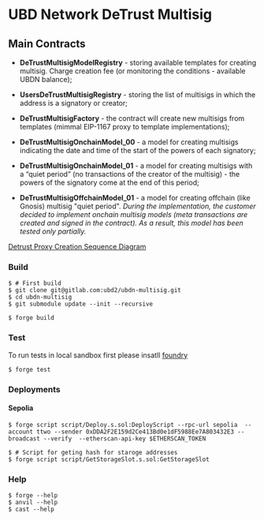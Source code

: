 # UBD Network DeTrust Multisig

## Main Contracts
- **DeTrustMultisigModelRegistry** - storing available templates for creating multisig. Charge creation fee (or monitoring the conditions - available UBDN balance);  

- **UsersDeTrustMultisigRegistry** - storing the list of multisigs in which the address is a signatory or creator;
- **DeTrustMultisigFactory** - the contract will create new multisigs from templates (mimmal EIP-1167 proxy to template implementations);  

- **DeTrustMultisigOnchainModel_00** - a model for creating multisigs indicating the date and time of the start of the powers of each signatory;  
- **DeTrustMultisigOnchainModel_01** - a model for creating multisigs with a “quiet period” (no transactions of the creator of the multisig) - the powers of the signatory come at the end of this period;  
- **DeTrustMultisigOffchainModel_01** - a model for creating offchain (like Gnosis) multisig "quiet period". _During the implementation, the customer decided to implement onchain multisig models (meta transactions are created and signed in the contract). As a result, this model has been tested only partially._

[Detrust Proxy Creation Sequence Diagram](./proxyCraeteSequenceDiagram.md)
### Build
```shell
$ # First build
$ git clone git@gitlab.com:ubd2/ubdn-multisig.git
$ cd ubdn-multisig
$ git submodule update --init --recursive
```

```shell
$ forge build
```

### Test

To run tests in local sandbox first please insatll [foundry](https://book.getfoundry.sh/getting-started/installation)  
```shell
$ forge test
```

### Deployments 
#### Sepolia
```shell
$ forge script script/Deploy.s.sol:DeployScript --rpc-url sepolia  --account ttwo --sender 0xDDA2F2E159d2Ce413Bd0e1dF5988Ee7A803432E3 --broadcast --verify  --etherscan-api-key $ETHERSCAN_TOKEN

$ # Script for geting hash for staroge addresses
$ forge script script/GetStorageSlot.s.sol:GetStorageSlot
```


### Help

```shell
$ forge --help
$ anvil --help
$ cast --help
```

